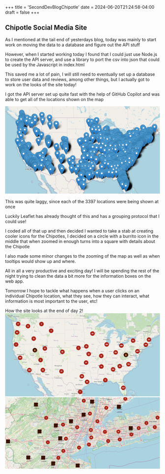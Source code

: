+++
title = 'SecondDevBlogChipotle'
date = 2024-06-20T21:24:58-04:00
draft = false
+++

## Chipotle Social Media Site

As I mentioned at the tail end of yesterdays blog, today was mainly to start work on moving the data to a database and figure out the API stuff

However, when I started working today I found that I could just use Node.js to create the API server, and use a library to port the csv into json that could be used by the Javascript in index.html

This saved me a lot of pain, I will still need to eventually set up a database to store user data and reviews, among other things, but I actually got to work on the looks of the site today!

I got the API server set up quite fast with the help of GitHub Copilot and was able to get all of the locations shown on the map

![First look at all the Chipotle locations on the map](../images/chipotle_locations_on_map.png)

This was quite laggy, since each of the 3397 locations were being shown at once

Luckily Leaflet has already thought of this and has a grouping protocol that I could use!

I coded all of that up and then decided I wanted to take a stab at creating cooler icons for the Chipotles, I decided on a circle with a burrito icon in the middle that when zoomed in enough turns into a square with details about the Chipotle

I also made some minor changes to the zooming of the map as well as when tooltips would show up and where.

All in all a very productive and exciting day! I will be spending the rest of the night trying to clean the data a bit more for the information boxes on the web app.

Tomorrow I hope to tackle what happens when a user clicks on an individual Chipotle location, what they see, how they can interact, what information is most important to the user, etc!

How the site looks at the end of day 2!
![End of day 2 look at the map wide view](../images/chipotle_locations_d2_wide.png)
![End of day 2 look at the map zoomed view](../images/chipotle_locations_d2_close.png)